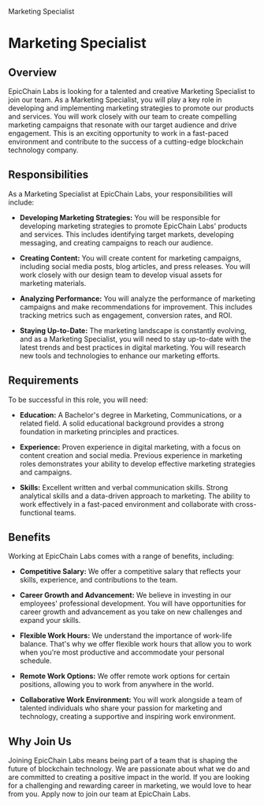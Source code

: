 <p class="description">Marketing Specialist</p>

# Marketing Specialist

## Overview

EpicChain Labs is looking for a talented and creative Marketing Specialist to join our team. As a Marketing Specialist, you will play a key role in developing and implementing marketing strategies to promote our products and services. You will work closely with our team to create compelling marketing campaigns that resonate with our target audience and drive engagement. This is an exciting opportunity to work in a fast-paced environment and contribute to the success of a cutting-edge blockchain technology company.

## Responsibilities

As a Marketing Specialist at EpicChain Labs, your responsibilities will include:

- **Developing Marketing Strategies:** You will be responsible for developing marketing strategies to promote EpicChain Labs' products and services. This includes identifying target markets, developing messaging, and creating campaigns to reach our audience.

- **Creating Content:** You will create content for marketing campaigns, including social media posts, blog articles, and press releases. You will work closely with our design team to develop visual assets for marketing materials.

- **Analyzing Performance:** You will analyze the performance of marketing campaigns and make recommendations for improvement. This includes tracking metrics such as engagement, conversion rates, and ROI.

- **Staying Up-to-Date:** The marketing landscape is constantly evolving, and as a Marketing Specialist, you will need to stay up-to-date with the latest trends and best practices in digital marketing. You will research new tools and technologies to enhance our marketing efforts.

## Requirements

To be successful in this role, you will need:

- **Education:** A Bachelor's degree in Marketing, Communications, or a related field. A solid educational background provides a strong foundation in marketing principles and practices.

- **Experience:** Proven experience in digital marketing, with a focus on content creation and social media. Previous experience in marketing roles demonstrates your ability to develop effective marketing strategies and campaigns.

- **Skills:** Excellent written and verbal communication skills. Strong analytical skills and a data-driven approach to marketing. The ability to work effectively in a fast-paced environment and collaborate with cross-functional teams.

## Benefits

Working at EpicChain Labs comes with a range of benefits, including:

- **Competitive Salary:** We offer a competitive salary that reflects your skills, experience, and contributions to the team.

- **Career Growth and Advancement:** We believe in investing in our employees' professional development. You will have opportunities for career growth and advancement as you take on new challenges and expand your skills.

- **Flexible Work Hours:** We understand the importance of work-life balance. That's why we offer flexible work hours that allow you to work when you're most productive and accommodate your personal schedule.

- **Remote Work Options:** We offer remote work options for certain positions, allowing you to work from anywhere in the world.

- **Collaborative Work Environment:** You will work alongside a team of talented individuals who share your passion for marketing and technology, creating a supportive and inspiring work environment.

## Why Join Us

Joining EpicChain Labs means being part of a team that is shaping the future of blockchain technology. We are passionate about what we do and are committed to creating a positive impact in the world. If you are looking for a challenging and rewarding career in marketing, we would love to hear from you. Apply now to join our team at EpicChain Labs.